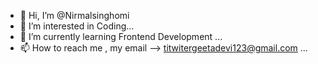 - 👋 Hi, I’m @Nirmalsinghomi
- 👀 I’m interested in Coding...
- 🌱 I’m currently learning Frontend Development ...
- 📫 How to reach me , my email --> titwitergeetadevi123@gmail.com  ...

<!---
Nirmalsinghomi/Nirmalsinghomi is a ✨ special ✨ repository because its `README.md` (this file) appears on your GitHub profile.
You can click the Preview link to take a look at your changes.
--->
